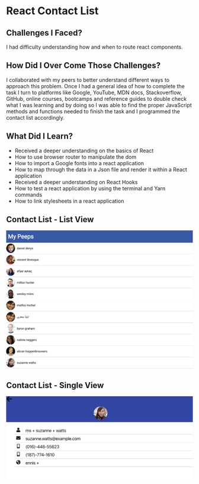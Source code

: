 # React Contact List 


## Challenges I Faced?

I had difficulty understanding how and when to route react components.

## How Did I Over Come Those Challenges? 

I collaborated with my peers to better understand different ways to approach this problem. Once I had a general idea of how to complete the task I turn to platforms like Google, YouTube, MDN docs, Stackoverflow, GitHub, online courses, bootcamps and reference guides to double check what I was learning and by doing so I was able to find the proper JavaScript methods and functions needed to finish the task and I programmed the contact list accordingly.

## What Did I Learn? 

* Received a deeper understanding on the basics of React
* How to use browser router to manipulate the dom 
* How to import a Google fonts into a react application
* How to map through the data in a Json file and render it within a React application
* Received a deeper understanding on React Hooks 
* How to test a react application by using the terminal and Yarn commands
* How to link stylesheets in a react application


## Contact List - List View
![List View Screenshot](reactContactListview.png)


## Contact List - Single View
![Single View Screenshot](reactContactSingleview.png)


